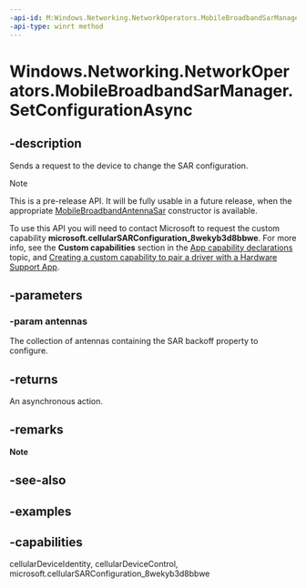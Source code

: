 ```yaml
---
-api-id: M:Windows.Networking.NetworkOperators.MobileBroadbandSarManager.SetConfigurationAsync(Windows.Foundation.Collections.IIterable{Windows.Networking.NetworkOperators.MobileBroadbandAntennaSar})
-api-type: winrt method
---
```


<!-- Method syntax.
public IAsyncAction MobileBroadbandSarManager.SetConfigurationAsync(IIterable<MobileBroadbandAntennaSar> antennas)
-->

# Windows.Networking.NetworkOperators.MobileBroadbandSarManager.SetConfigurationAsync

## -description
Sends a request to the device to change the SAR configuration.  

> [!NOTE]
> This is a pre-release API. It will be fully usable in a future release, when the appropriate [MobileBroadbandAntennaSar](mobilebroadbandantennasar.md) constructor is available.
>
> To use this API you will need to contact Microsoft to request the custom capability **microsoft.cellularSARConfiguration_8wekyb3d8bbwe**. For more info, see the **Custom capabilities** section in the [App capability declarations](/windows/uwp/packaging/app-capability-declarations#custom-capabilities) topic, and [Creating a custom capability to pair a driver with a Hardware Support App](/windows-hardware/drivers/devapps/creating-a-custom-capability-to-pair-driver-with-hsa).

## -parameters
### -param antennas
The collection of antennas containing the SAR backoff property to configure. 

## -returns
An asynchronous action.

## -remarks

**Note** 

## -see-also

## -examples


## -capabilities
cellularDeviceIdentity, cellularDeviceControl, microsoft.cellularSARConfiguration_8wekyb3d8bbwe